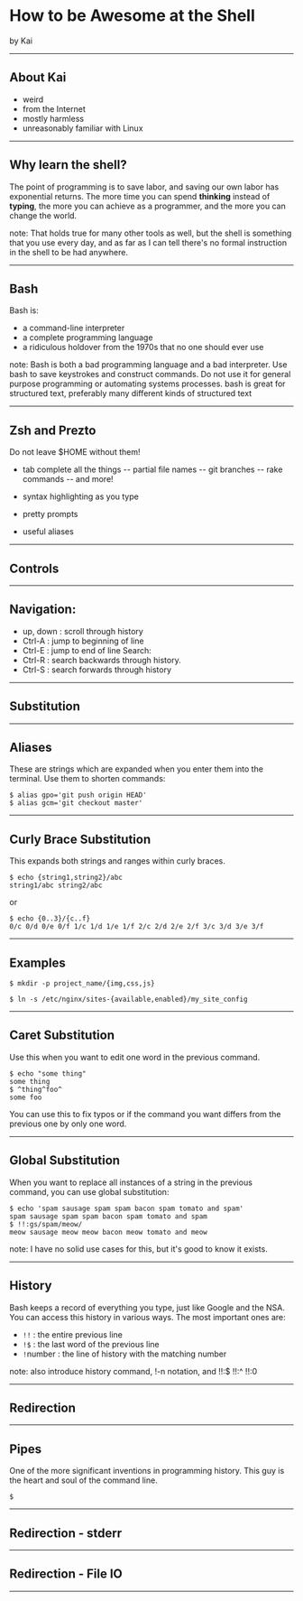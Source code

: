 # How to be Awesome at the Shell
by Kai

---

## About Kai

  * weird
  * from the Internet
  * mostly harmless
  * unreasonably familiar with Linux

---

## Why learn the shell?

The point of programming is to save labor, and saving our own labor has exponential returns. The more time you can spend **thinking** instead of **typing**, the more you can achieve as a programmer, and the more you can change the world.

note: 
That holds true for many other tools as well, but the shell is something that you use every day, and as far as I can tell there's no formal instruction in the shell to be had anywhere.

---

## Bash

Bash is:

  * a command-line interpreter <!-- .element: class="fragment" -->
  * a complete programming language <!-- .element: class="fragment" -->
  * a ridiculous holdover from the 1970s that no one should ever use <!-- .element: class="fragment" -->

note:
Bash is both a bad programming language and a bad interpreter. Use bash to save keystrokes and construct commands. Do not use it for general purpose programming or automating systems processes. bash is great for structured text, preferably many different kinds of structured text

---

## Zsh and Prezto

Do not leave $HOME without them!

* tab complete all the things
  -- partial file names
  -- git branches
  -- rake commands
  -- and more!

* syntax highlighting as you type
* pretty prompts
* useful aliases

---

## Controls

---

## Navigation:

  * up, down : scroll through history
  * Ctrl-A : jump to beginning of line
  * Ctrl-E : jump to end of line
Search:
  * Ctrl-R : search backwards through history.
  * Ctrl-S : search forwards through history

---

## Substitution 

---

## Aliases

These are strings which are expanded when you enter them into the terminal.
Use them to shorten commands:

```shell
$ alias gpo='git push origin HEAD'
$ alias gcm='git checkout master'
```

---

## Curly Brace Substitution

This expands both strings and ranges within curly braces.

```shell
$ echo {string1,string2}/abc
string1/abc string2/abc
```
or
```shell
$ echo {0..3}/{c..f}
0/c 0/d 0/e 0/f 1/c 1/d 1/e 1/f 2/c 2/d 2/e 2/f 3/c 3/d 3/e 3/f
```

---

## Examples

```shell
$ mkdir -p project_name/{img,css,js}
```

```shell
$ ln -s /etc/nginx/sites-{available,enabled}/my_site_config
```

---

## Caret Substitution

Use this when you want to edit one word in the previous command.

```shell
$ echo "some thing"
some thing
$ ^thing^foo^
some foo
```

You can use this to fix typos or if the command you want differs from the previous one by only one word.

---

## Global Substitution

When you want to replace all instances of a string in the previous command, you can use global substitution:

```shell
$ echo 'spam sausage spam spam bacon spam tomato and spam'
spam sausage spam spam bacon spam tomato and spam
$ !!:gs/spam/meow/
meow sausage meow meow bacon meow tomato and meow
```

note:
I have no solid use cases for this, but it's good to know it exists.

---

## History

Bash keeps a record of everything you type, just like Google and the NSA.
You can access this history in various ways. The most important ones are:

* `!!` : the entire previous line
* `!$` : the last word of the previous line
* `!`number : the line of history with the matching number

note:
also introduce history command, !-n notation, and !!:$ !!:^ !!:0

---

## Redirection

---

## Pipes

One of the more significant inventions in programming history. This guy is the heart and soul of the command line.

```shell
$ 
```
---

## Redirection - stderr

---

## Redirection - File IO

---
